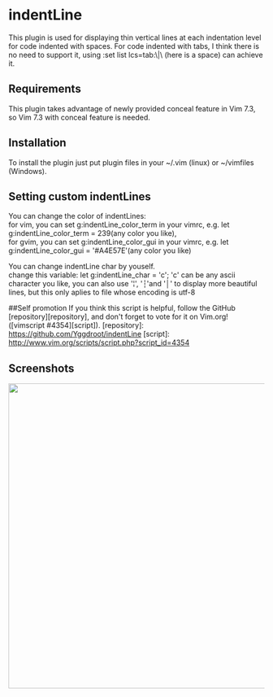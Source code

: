 
indentLine
==========

This plugin is used for displaying thin vertical lines at each indentation level for code indented with spaces.
For code indented with tabs, I think there is no need to support it, using :set list lcs=tab:\\|\ (here is a space) can 
achieve it.

## Requirements
This plugin takes advantage of newly provided conceal feature in Vim 7.3, so Vim 7.3 with conceal feature is needed.

## Installation
To install the plugin just put plugin files in your ~/.vim (linux) or ~/vimfiles (Windows). 

## Setting custom indentLines
You can change the color of indentLines:<br/>
for vim, you can set g:indentLine_color_term in your vimrc, e.g. let g:indentLine_color_term = 239(any color you like),<br/>
for gvim, you can set g:indentLine_color_gui in your vimrc, e.g. let g:indentLine_color_gui = '#A4E57E'(any color you like)

You can change indentLine char by youself.<br/>
change this variable: let g:indentLine_char = 'c'; 'c' can be any ascii character you like, you can also use '¦', '┆'and '│' to display more beautiful lines, 
but this only aplies to file whose encoding is utf-8

##Self promotion
If you think this script is helpful, follow the GitHub [repository][repository], and don't forget to vote for it on Vim.org! ([vimscript #4354][script]).
[repository]: https://github.com/Yggdroot/indentLine
[script]: http://www.vim.org/scripts/script.php?script_id=4354


## Screenshots
<img src="http://i.imgur.com/KVi0T.jpg" width="800" height="600" alt="" />

